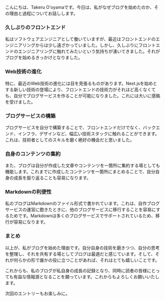 こんにちは、Takeru O'oyamaです。今日は、私がなぜブログを始めたのか、その理由と過程についてお話しします。

### 久しぶりのフロントエンド

私はソフトウェアエンジニアとして働いていますが、最近はフロントエンドのエンジニアリングからは少し遠ざかっていました。しかし、久しぶりにフロントエンドのエンジニアリングに触れてみたいという気持ちが湧いてきました。それがブログを始めるきっかけとなりました。

### Web技術の進化

特に、最近のWeb技術の進化には目を見張るものがあります。Next.jsを始めとする新しい技術の登場により、フロントエンドの技術力がそれほど高くなくても、自分でブログサービスを作ることが可能になりました。これには大いに感銘を受けました。

### ブログサービスの構築

ブログサービスを自分で構築することで、フロントエンドだけでなく、バックエンド、インフラ、デザインなど、幅広い技術スタックに触れることができます。これは、技術者としてのスキルを磨く絶好の機会だと思いました。

### 自身のコンテンツの集約

また、ブログは自分が作成した文章やコンテンツを一箇所に集約する場としても機能します。これまでに作成したコンテンツを一箇所にまとめることで、自分自身の成長を振り返ることも容易になります。

### Markdownの利便性

私のブログはMarkdownのファイル形式で書かれています。これは、自作ブログサービスの運営に飽きたときに、他のブログサービスに移行することを容易にするためです。Markdownは多くのブログサービスでサポートされているため、移行が容易になります。

### まとめ

以上が、私がブログを始めた理由です。自分自身の技術を磨きつつ、自分の思考を整理し、それを共有する場としてブログは最適だと感じています。そして、それが何らかの形で誰かの役に立つことがあれば、それはとても嬉しいことです。

これからも、私のブログが私自身の成長の記録となり、同時に読者の皆様にとっても有益な情報源となることを願っています。これからもよろしくお願いいたします。

次回のエントリーもお楽しみに。
